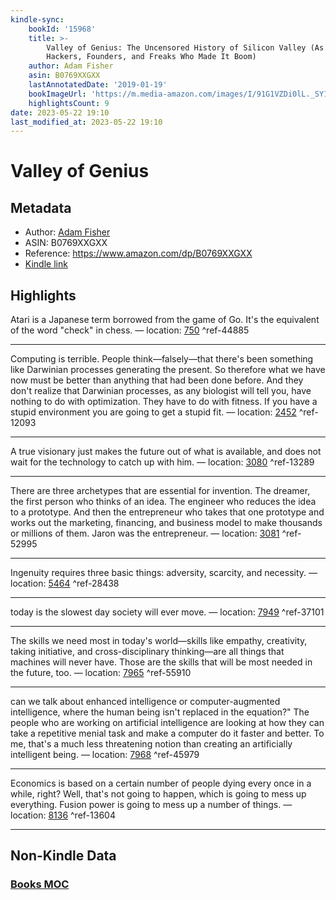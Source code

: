 ```yaml
---
kindle-sync:
    bookId: '15968'
    title: >-
        Valley of Genius: The Uncensored History of Silicon Valley (As Told by the
        Hackers, Founders, and Freaks Who Made It Boom)
    author: Adam Fisher
    asin: B0769XXGXX
    lastAnnotatedDate: '2019-01-19'
    bookImageUrl: 'https://m.media-amazon.com/images/I/91G1VZDi0lL._SY160.jpg'
    highlightsCount: 9
date: 2023-05-22 19:10
last_modified_at: 2023-05-22 19:10
---
```


# Valley of Genius

## Metadata

-   Author: [Adam Fisher](https://www.amazon.comundefined)
-   ASIN: B0769XXGXX
-   Reference: https://www.amazon.com/dp/B0769XXGXX
-   [Kindle link](kindle://book?action=open&asin=B0769XXGXX)

## Highlights

Atari is a Japanese term borrowed from the game of Go. It's the equivalent of the word "check" in chess. — location: [750](kindle://book?action=open&asin=B0769XXGXX&location=750) ^ref-44885

---

Computing is terrible. People think—falsely—that there's been something like Darwinian processes generating the present. So therefore what we have now must be better than anything that had been done before. And they don't realize that Darwinian processes, as any biologist will tell you, have nothing to do with optimization. They have to do with fitness. If you have a stupid environment you are going to get a stupid fit. — location: [2452](kindle://book?action=open&asin=B0769XXGXX&location=2452) ^ref-12093

---

A true visionary just makes the future out of what is available, and does not wait for the technology to catch up with him. — location: [3080](kindle://book?action=open&asin=B0769XXGXX&location=3080) ^ref-13289

---

There are three archetypes that are essential for invention. The dreamer, the first person who thinks of an idea. The engineer who reduces the idea to a prototype. And then the entrepreneur who takes that one prototype and works out the marketing, financing, and business model to make thousands or millions of them. Jaron was the entrepreneur. — location: [3081](kindle://book?action=open&asin=B0769XXGXX&location=3081) ^ref-52995

---

Ingenuity requires three basic things: adversity, scarcity, and necessity. — location: [5464](kindle://book?action=open&asin=B0769XXGXX&location=5464) ^ref-28438

---

today is the slowest day society will ever move. — location: [7949](kindle://book?action=open&asin=B0769XXGXX&location=7949) ^ref-37101

---

The skills we need most in today's world—skills like empathy, creativity, taking initiative, and cross-disciplinary thinking—are all things that machines will never have. Those are the skills that will be most needed in the future, too. — location: [7965](kindle://book?action=open&asin=B0769XXGXX&location=7965) ^ref-55910

---

can we talk about enhanced intelligence or computer-augmented intelligence, where the human being isn't replaced in the equation?" The people who are working on artificial intelligence are looking at how they can take a repetitive menial task and make a computer do it faster and better. To me, that's a much less threatening notion than creating an artificially intelligent being. — location: [7968](kindle://book?action=open&asin=B0769XXGXX&location=7968) ^ref-45979

---

Economics is based on a certain number of people dying every once in a while, right? Well, that's not going to happen, which is going to mess up everything. Fusion power is going to mess up a number of things. — location: [8136](kindle://book?action=open&asin=B0769XXGXX&location=8136) ^ref-13604

---

## Non-Kindle Data

### [Books MOC](Books%20MOC.md)
